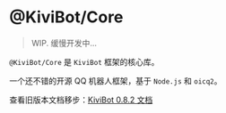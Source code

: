 # @KiviBot/Core

> WIP. 缓慢开发中...

`@KiviBot/Core` 是 `KiviBot` 框架的核心库。

一个还不错的开源 QQ 机器人框架，基于 `Node.js` 和 `oicq2`。

查看旧版本文档移步：[KiviBot 0.8.2 文档](https://www.kivibot.com/)
